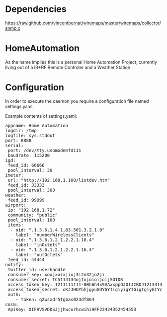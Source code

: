 Dependencies
============

https://raw.github.com/vincentbernat/wiremaps/master/wiremaps/collector/snmp.c

HomeAutomation
==============

As the name implies this is a personal Home Automation Project, currently living out of a IR+RF Remote Controler and a Weather Station.

Configuration
=============

In order to execute the daemon you require a configuration file named settings.yaml.

Example contents of settings.yaml:

<pre>
appname: Home Automation
logdir: /tmp
logfile: sys.stdout
port: 8888
serial:
 port: /dev/tty.usbmodemfd111
 baudrate: 115200
igd:
 feed_id: 66666
 pool_interval: 30
imeter:
 url: "http://192.168.1.100/listdev.htm"
 feed_id: 33333
 pool_interval: 300
weather:
 feed_id: 99999
airport:
 ip: "192.168.1.72"
 community: "public"
 pool_interval: 100
 items:
  - oid: ".1.3.6.1.4.1.63.501.3.2.1.0"
    label: "numberWirelessClients"
  - oid: ".1.3.6.1.2.1.2.2.1.10.4"
    label: "inOctets"
  - oid: ".1.3.6.1.2.1.2.2.1.16.4"
    label: "outOctets"
 feed_id: 44444
notify:
 twitter_id: userhandle
 consumer_key: xoxjxoixjioj3i2o32jo2ji
 consumer_secret: TC5114134ojfojoioijoijSOIDR
 access_token_key: 1211111111-0Bh6h4x9VAxxppOJOIJCROJ121331331k
 access_token_secret: oKJJHUYbhjgyuGUYGYIigiyigYIGigIgiyGIYcOQ
 auth:
    - token: q2wsxdr5tgbas023df864
cosm:
 ApiKey: OIFHVSVDDSJjjhwcurhcwihiHFF23424352454553
</pre>
